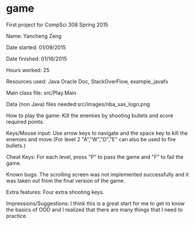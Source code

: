 game
====

First project for CompSci 308 Spring 2015

Name: Yancheng Zeng

Date started: 01/09/2015

Date finished: 01/16/2015

Hours worked: 25

Resources used: Java Oracle Doc, StackOverFlow, example_javafx

Main class file: src/Play.Main

Data (non Java) files needed:src/images/nba_sas_logo.png

How to play the game: Kill the enemies by shooting bullets and score required points.  

Keys/Mouse input: Use arrow keys to navigate and the space key to kill the enemies and move.(For level 2 "A","W","D","E" can also be used to fire bullets.)

Cheat Keys: For each level, press "P" to pass the game and "F" to fail the game. 

Known bugs: The scrolling screen was not implemented successfully and it was taken out from the final version of the game.

Extra features: Four extra shooting keys.

Impressions/Suggestions: I think this is a great start for me to get to know the basics of OOD and I realized that there are many things that I need to practice. 
